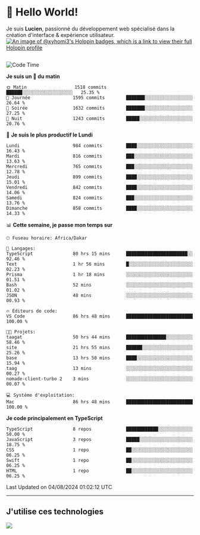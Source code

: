 # 👋 Hello World!

Je suis **Lucien**, passionné du développement web spécialisé dans la création d'interface & expérience utilisateur.
[![An image of @xyhomi3's Holopin badges, which is a link to view their full Holopin profile](https://holopin.me/xyhomi3)](https://holopin.io/@xyhomi3)

##

<!--START_SECTION:waka-->
![Code Time](http://img.shields.io/badge/Code%20Time-1%2C685%20hrs%2022%20mins-blue)

**Je suis un 🐤 du matin** 

```text
🌞 Matin                  1518 commits        ██████░░░░░░░░░░░░░░░░░░░   25.35 % 
🌆 Journée                1595 commits        ███████░░░░░░░░░░░░░░░░░░   26.64 % 
🌃 Soirée                 1632 commits        ███████░░░░░░░░░░░░░░░░░░   27.25 % 
🌙 Nuit                   1243 commits        █████░░░░░░░░░░░░░░░░░░░░   20.76 % 
```
📅 **Je suis le plus productif le Lundi** 

```text
Lundi                    984 commits         ████░░░░░░░░░░░░░░░░░░░░░   16.43 % 
Mardi                    816 commits         ███░░░░░░░░░░░░░░░░░░░░░░   13.63 % 
Mercredi                 765 commits         ███░░░░░░░░░░░░░░░░░░░░░░   12.78 % 
Jeudi                    899 commits         ████░░░░░░░░░░░░░░░░░░░░░   15.01 % 
Vendredi                 842 commits         ████░░░░░░░░░░░░░░░░░░░░░   14.06 % 
Samedi                   824 commits         ███░░░░░░░░░░░░░░░░░░░░░░   13.76 % 
Dimanche                 858 commits         ████░░░░░░░░░░░░░░░░░░░░░   14.33 % 
```


📊 **Cette semaine, je passe mon temps sur** 

```text
🕑︎ Fuseau horaire: Africa/Dakar

💬 Langages: 
TypeScript               80 hrs 15 mins      ███████████████████████░░   92.46 % 
Text                     1 hr 56 mins        █░░░░░░░░░░░░░░░░░░░░░░░░   02.23 % 
Prisma                   1 hr 18 mins        ░░░░░░░░░░░░░░░░░░░░░░░░░   01.51 % 
Bash                     52 mins             ░░░░░░░░░░░░░░░░░░░░░░░░░   01.02 % 
JSON                     48 mins             ░░░░░░░░░░░░░░░░░░░░░░░░░   00.93 % 

🔥 Éditeurs de code: 
VS Code                  86 hrs 48 mins      █████████████████████████   100.00 % 

🐱‍💻 Projets: 
taagat                   50 hrs 44 mins      ███████████████░░░░░░░░░░   58.46 % 
site                     21 hrs 55 mins      ██████░░░░░░░░░░░░░░░░░░░   25.26 % 
base                     13 hrs 50 mins      ████░░░░░░░░░░░░░░░░░░░░░   15.94 % 
taag                     13 mins             ░░░░░░░░░░░░░░░░░░░░░░░░░   00.27 % 
nomade-client-turbo 2    3 mins              ░░░░░░░░░░░░░░░░░░░░░░░░░   00.07 % 

💻 Système d'exploitation: 
Mac                      86 hrs 48 mins      █████████████████████████   100.00 % 
```

**Je code principalement en TypeScript** 

```text
TypeScript               8 repos             ████████████░░░░░░░░░░░░░   50.00 % 
JavaScript               3 repos             █████░░░░░░░░░░░░░░░░░░░░   18.75 % 
CSS                      1 repo              ██░░░░░░░░░░░░░░░░░░░░░░░   06.25 % 
Swift                    1 repo              ██░░░░░░░░░░░░░░░░░░░░░░░   06.25 % 
HTML                     1 repo              ██░░░░░░░░░░░░░░░░░░░░░░░   06.25 % 
```




 Last Updated on 04/08/2024 01:02:12 UTC
<!--END_SECTION:waka-->
---

## J'utilise ces technologies

<p align="left">
  <a href="https://skillicons.dev">
    <img src="https://skillicons.dev/icons?i=ts,js,md,scss,tailwind,react,docker,express,astro,vite,nextjs,vercel,figma,ableton" />
  </a>
</p>

